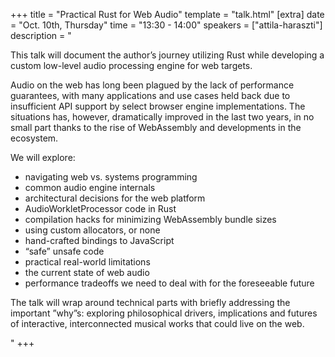 +++
title = "Practical Rust for Web Audio"
template = "talk.html"
[extra]
  date = "Oct. 10th, Thursday"
  time = "13:30 - 14:00"
  speakers = ["attila-haraszti"]
  description = "<p>This talk will document the author’s journey utilizing Rust while developing a custom low-level audio processing engine for web targets.</p><p>Audio on the web has long been plagued by the lack of performance guarantees, with many applications and use cases held back due to insufficient API support by select browser engine implementations. The situations has, however, dramatically improved in the last two years, in no small part thanks to the rise of WebAssembly and developments in the ecosystem.</p><p>We will explore:</p><ul><li>navigating web vs. systems programming</li><li>common audio engine internals</li><li>architectural decisions for the web platform</li><li>AudioWorkletProcessor code in Rust</li><li>compilation hacks for minimizing WebAssembly bundle sizes</li><li>using custom allocators, or none</li><li>hand-crafted bindings to JavaScript</li><li>“safe” unsafe code</li><li>practical real-world limitations</li><li>the current state of web audio</li><li>performance tradeoffs we need to deal with for the foreseeable future</li></ul><p>The talk will wrap around technical parts with briefly addressing the important ”why”s: exploring philosophical drivers, implications and futures of interactive, interconnected musical works that could live on the web.</p>"
+++
